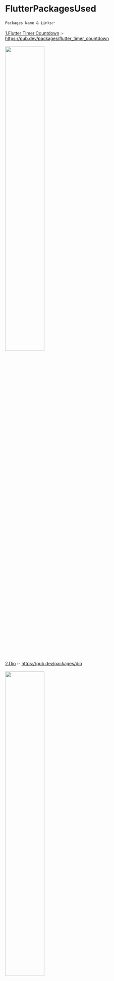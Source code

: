 # FlutterPackagesUsed

`Packages Name & Links`:- <br><br>
[1.Flutter Timer Countdown](https://pub.dev/packages/flutter_timer_countdown)        :- https://pub.dev/packages/flutter_timer_countdown <br><br>
<img src="https://i.ibb.co/fNYsJKd/timer-description.gif" width=50% height=50%><br><br>
[2.Dio](https://pub.dev/packages/dio)        :- https://pub.dev/packages/dio <br><br>
<img src="https://i.ibb.co/rtdjrqV/flutter-dio-http-client.png" width=50% height=50%><br><br>
[3.Font Awesome Flutter](https://pub.dev/packages/font_awesome_flutter)        :-https://pub.dev/packages/font_awesome_flutter<br><br>
<img src="https://i.ibb.co/C8bhvMp/maxresdefault.jpg" width=50% height=50%><br><br>
[4.Google Fonts](https://pub.dev/packages/google_fonts)        :-https://pub.dev/packages/google_fonts<br><br>
<img src="https://i.ibb.co/dg00mLF/opengraph-color.png" width=50% height=50%><br><br> 
